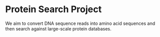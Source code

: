 # Protein Search Project

We aim to convert DNA sequence reads into amino acid sequences and then search against large-scale protein databases.
